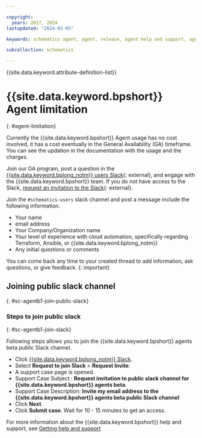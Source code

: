 ```yaml
---

copyright:
  years: 2017, 2024
lastupdated: "2024-03-05"

keywords: schematics agent, agent, release, agent help and support, agent limitation

subcollection: schematics

---
```


{{site.data.keyword.attribute-definition-list}}


# {{site.data.keyword.bpshort}} Agent limitation
{: #agent-limitation}

Currently the {{site.data.keyword.bpshort}} Agent usage has no cost involved, it has a cost eventually in the General Availability (GA) timeframe. You can see the updation in the documentation with the usage and the charges.

Join our GA program, post a question in the [{{site.data.keyword.bplong_notm}} users Slack](https://ibm-argonauts.slack.com/archives/CLKR4FE90){: external}, and engage with the {{site.data.keyword.bpshort}} team. If you do not have access to the Slack, [request an invitation to the Slack](https://cloud.ibm.com/schematics/slack){: external}.

Join the `#schematics-users` slack channel and post a message include the following information.

- Your name
- email address
- Your Company/Organization name
- Your level of experience with cloud automation, specifically regarding Terraform, Ansible, or {{site.data.keyword.bplong_notm}}
- Any initial questions or comments

You can come back any time to your created thread to add information, ask questions, or give feedback.
{: important}

## Joining public slack channel
{: #sc-agentb1-join-public-slack}

### Steps to join public slack
{: #sc-agentb1-join-slack}

Following steps allows you to join the {{site.data.keyword.bpshort}} agents beta public Slack channel.

- Click [{{site.data.keyword.bplong_notm}} Slack](https://cloud.ibm.com/schematics/slack).
- Select **Request to join Slack** > **Request Invite**.
- A support case page is opened.
- Support Case Subject : **Request invitation to public slack channel for {{site.data.keyword.bpshort}} agents beta**.
- Support Case Description: **Invite my email address to the {{site.data.keyword.bpshort}} agents beta public Slack channel**
- Click **Next**.
- Click **Submit case**. Wait for 10 - 15 minutes to get an access.

For more information about the {{site.data.keyword.bpshort}} help and support, see [Getting help and support](/docs/schematics?topic=schematics-schematics-help)
